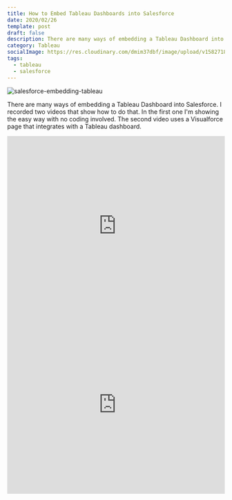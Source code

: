 ```yaml
---
title: How to Embed Tableau Dashboards into Salesforce
date: 2020/02/26
template: post
draft: false
description: There are many ways of embedding a Tableau Dashboard into Salesforce. I recorded two videos that show how to do that. In the first one I'm showing the easy way with no coding involved. The second video uses a Visualforce page that integrates with a Tableau dashboard. Click on 'Read' to watch the videos.
category: Tableau
socialImage: https://res.cloudinary.com/dmim37dbf/image/upload/v1582718033/salesforce-videos/socialImage.png
tags:
  - tableau
  - salesforce
---
```


![salesforce-embedding-tableau](https://res.cloudinary.com/dmim37dbf/image/upload/v1582718033/salesforce-videos/socialImage.png)

There are many ways of embedding a Tableau Dashboard into Salesforce. I recorded two videos that show how to do that. In the first one I'm showing the easy way with no coding involved. The second video uses a Visualforce page that integrates with a Tableau dashboard.

<center>
<iframe width="100%" height="415" src="https://www.youtube.com/embed/3XRQB_W66gk" frameborder="0" allow="accelerometer; autoplay; encrypted-media; gyroscope; picture-in-picture" allowfullscreen></iframe>
</center>

<center>
<iframe width="100%" height="415" src="https://www.youtube.com/embed/5jIGsBQkNaI" frameborder="0" allow="accelerometer; autoplay; encrypted-media; gyroscope; picture-in-picture" allowfullscreen></iframe>
</center>
